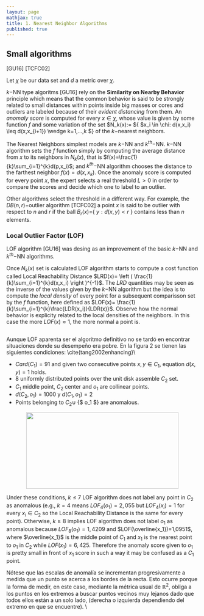 ```yaml
---
layout: page
mathjax: true
title: 1. Nearest Neighbor Algorithms 
published: true
---
```

## Small algorithms

[GU16]
[TCFC02]

Let $\chi$ be our data set and $d$ a metric over $\chi$. 

$k-$NN type algoritms [GU16] rely on the **Similarity on Nearby Behavior** principle which means that the common behavior is said to be strongly related to small distances within points inside big masses or cores and outliers are labeled because of their *evident distancing* from them. An *anomaly score* is computed for every $x \in \chi$, whose value is given by some function $f$ and some variation of the set $N_k(x):= ${ $x_i \in \chi: d(x,x_i) \leq d(x,x_{i+1}) \wedge k=1,...,k $} of the $k-$nearest neighbors. 

The Nearest Neighbors simplest models are $k-$NN and $k^{th}-$NN. $k-$NN algorithm sets the $f$ function simply by computing the average distance from $x$ to its neighbors in $N_k(x)$, that is $f(x)=\frac{1}{k}\sum_{i=1}^{k}d(p,x_i)$; and $k^{th}-$NN algorithm chooses the distance to the farthest neighbor $f(x)=d(x, x_{k})$. Once the anomaly score is computed for every point $x$, the expert selects a real threshold $L>0$ in order to compare the scores and decide which one to label to an outlier. 

Other algorithms select the threshold in a different way. For example, the $DB(n,r)-$outlier algorithm [TCFC02] a point $x$ is said to be outlier with respect to $n$ and $r$ if the ball $B_{r}(x)=${ $y : d(x,y)<r$ } contains less than $n$ elements. 


### Local Outlier Factor (LOF) 

LOF algorithm [GU16] was desing as an improvement of the basic $k-$NN and $k^{th}-$NN algorithms. 

Once $N_k(x)$ set is calculated LOF algorithm starts to compute a cost function called Local Reachability Distance $LRD(x)= \left ( \frac{1}{k}\sum_{i=1}^{k}d(x,x_i) \right )^{-1}$. The $LRD$ quantities may be seen as the inverse of the values given by the $k-$NN algorithm but the idea is to compute the *local density* of every point for a subsequent comparisson set by the $f$ function, here defined as $LOF(x)= \frac{1}{k}\sum_{i=1}^{k}\frac{LDR(x_i)}{LDR(x)}$. Observe how the normal behavior is explicity related to the local densities of the neighbors. In this case the more $LOF(x) \approx 1$, the more normal a point is.  

##  

Aunque LOF aparenta ser el algoritmo definitivo no se tardó en encontrar situaciones donde su desempeño era pobre. En la figura 2  se tienen las siguientes condiciones: \cite{tang2002enhancing}\\

* $Card(C_1)=91$ and given two consecutive points $x,y \in C_1$, equation $d(x,y)=1$ holds.
* 8 uniformly distributed points over the unit disk assemble $C_2$ set.
* $C_1$ middle point, $C_2$ center and $o_1$ are collinear points.
* $d(C_2,o_1)=1000$ y $d(C_1,o_1)=2$
* Points belonging to $C_2 \cup$ {$ o_1 $} are anomalous.

<center>
<img src="https://user-images.githubusercontent.com/67338552/86149156-33478100-bac1-11ea-90ef-e990eadf6972.png" height="200" width="400">
</center>

Under these conditions,  $k \leqslant 7$ LOF algorithm does not label any point in $C_2$ as anomalous (e.g., $k=4$ means $LOF_4(o_1)=2,055$ but $LOF_4(x_i)=1$ for every $x_i \in C_2$ so the Local Reachability Distance is the same for every point). Otherwise, $k \geq 8$ implies LOF algorithm does not label $o_1$ as anomalous because $LOF_8(o_1)=1,4209$ 
and $LOF(\overline{x_1})=1,0951$, where $\overline{x_1}$ is the middle point of $C_1$ and $x_1$ is the nearest point to $o_1$ in $C_2$ while $LOF(x_1)=6,425$. Therefore the anomaly score given to $o_1$ is pretty small in front of $x_1$ score in such a way it may be confused as a $C_1$ point. 

 Nótese que las escalas de anomalía se incrementan progresivamente a medida que un punto se acerca a los bordes de la recta. Esto ocurre porque la forma de medir, en este caso, mediante la métrica usual de $\mathbb{R}^2$, obliga a los puntos en los extremos a buscar puntos vecinos muy lejanos dado que todos ellos están a un solo lado, (derecha o izquierda dependiendo del extremo en que se encuentre). \\
